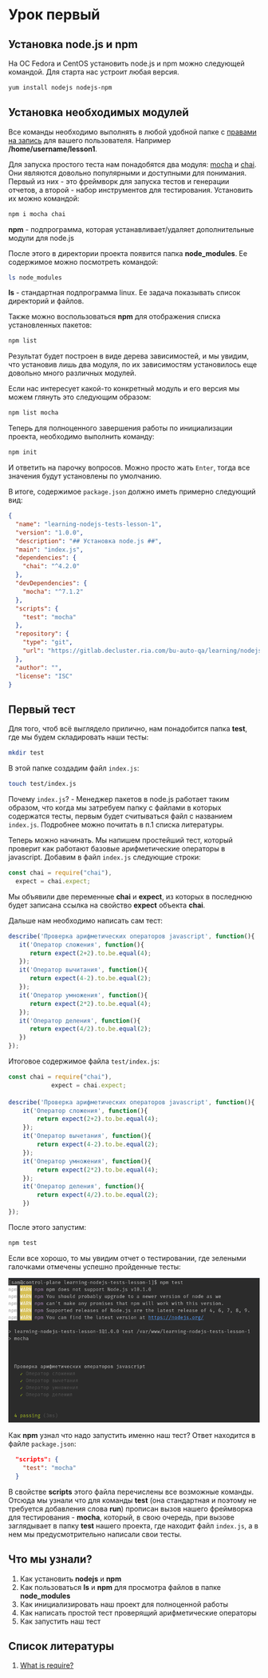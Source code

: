 # Урок первый #

## Установка node.js и npm ##

На ОС Fedora и CentOS установить node.js и npm можно следующей командой. Для старта нас устроит любая версия.

```bash
yum install nodejs nodejs-npm
```

## Установка необходимых модулей ##

Все команды необходимо выполнять в любой удобной папке с [правами на запись](https://ru.wikipedia.org/wiki/Chmod) для вашего пользователя. Например **/home/username/lesson1**.

Для запуска простого теста нам понадобятся два модуля: [mocha](https://mochajs.org/) и [chai](https://www.chaijs.com/). Они являются довольно популярными и доступными для понимания.
Первый из них - это фреймворк для запуска тестов и генерации отчетов, а второй - набор инструментов для тестирования.
Установить их можно командой:

```bash
npm i mocha chai
```

**npm** - подпрограмма, которая устанавливает/удаляет дополнительные модули для node.js

После этого в директории проекта появится папка **node_modules**. Ее содержимое можно посмотреть командой:

```bash
ls node_modules
```

**ls** - стандартная подпрограмма linux. Ее задача показывать список директорий и файлов.

Также можно воспользоваться **npm** для отображения списка установленных пакетов:

```bash
npm list
```

Результат будет построен в виде дерева зависимостей, и мы увидим, что установив лишь два модуля,
по их зависимостям установилось еще довольно много различных модулей.

Если нас интересует какой-то конкретный модуль и его версия мы можем глянуть это следующим образом:

```bash
npm list mocha
```

Теперь для полноценного завершения работы по инициализации проекта, необходимо выполнить команду:

```bash
npm init
```

И ответить на парочку вопросов. Можно просто жать ```Enter```, тогда все значения будут установлены по умолчанию.

В итоге, содержимое ```package.json``` должно иметь примерно следующий вид:

```json
{
  "name": "learning-nodejs-tests-lesson-1",
  "version": "1.0.0",
  "description": "## Установка node.js ##",
  "main": "index.js",
  "dependencies": {
    "chai": "^4.2.0"
  },
  "devDependencies": {
    "mocha": "^7.1.2"
  },
  "scripts": {
    "test": "mocha"
  },
  "repository": {
    "type": "git",
    "url": "https://gitlab.decluster.ria.com/bu-auto-qa/learning/nodejs-tests/lesson-1"
  },
  "author": "",
  "license": "ISC"
}
```

## Первый тест ##

Для того, чтоб всё выглядело прилично, нам понадобится папка **test**, где мы будем складировать наши тесты:

```bash
mkdir test
```

В этой папке создадим файл ```index.js```:

```bash
touch test/index.js
```

Почему ```index.js```? - Менеджер пакетов в node.js работает таким образом, что когда мы затребуем папку с файлами в которых
содержатся тесты, первым будет считываться файл с названием ```index.js```. Подробнее можно почитать в п.1 списка литературы.

Теперь можно начинать. Мы напишем простейший тест, который проверит как работают базовые арифметические операторы в javascript.
Добавим в файл ```index.js``` следующие строки:

```javascript
const chai = require("chai"),
  expect = chai.expect;
```

Мы объявили две переменные **chai** и **expect**, из которых в последнюю будет записана ссылка на свойство **expect**
объекта **chai**.

Дальше нам необходимо написать сам тест:

```javascript
describe('Проверка арифметических операторов javascript', function(){
   it('Оператор сложения', function(){
      return expect(2+2).to.be.equal(4);
   });
   it('Оператор вычитания', function(){
      return expect(4-2).to.be.equal(2);
   });
   it('Оператор умножения', function(){
      return expect(2*2).to.be.equal(4);
   });
   it('Оператор деления', function(){
      return expect(4/2).to.be.equal(2);
   })
});
```

Итоговое содержимое файла ```test/index.js```:

```javascript
const chai = require("chai"),
			expect = chai.expect;

describe('Проверка арифметических операторов javascript', function(){
	it('Оператор сложения', function(){
		return expect(2+2).to.be.equal(4);
	});
	it('Оператор вычетания', function(){
		return expect(4-2).to.be.equal(2);
	});
	it('Оператор умножения', function(){
		return expect(2*2).to.be.equal(4);
	});
	it('Оператор деления', function(){
		return expect(4/2).to.be.equal(2);
	})
});
```

После этого запустим:

```bash
npm test
```

Если все хорошо, то мы увидим отчет о тестировании, где зелеными галочками отмечены успешно пройденные тесты:

![Результат запуска тестов](public/tests_done.png)

Как **npm** узнал что надо запустить именно наш тест? Ответ находится в файле ```package.json```:

```json
  "scripts": {
    "test": "mocha"
  }
```

В свойстве **scripts** этого файла перечислены все возможные команды. Отсюда мы узнали что для команды **test**
(она стандартная и поэтому не требуется добавления слова **run**) прописан вызов нашего фреймворка для тестирования - **mocha**,
который, в свою очередь, при вызове заглядывает в папку **test** нашего проекта, где находит файл ```index.js```, а
в нем мы предусмотрительно написали свои тесты.

## Что мы узнали? ##

1. Как установить **nodejs** и **npm**
2. Как пользоваться **ls** и **npm** для просмотра файлов в папке **node_modules**
3. Как инициализировать наш проект для полноценной работы
4. Как написать простой тест проверящий арифметические операторы
5. Как запустить наш тест

## Список литературы ##

1. [What is require?](https://nodejs.org/en/knowledge/getting-started/what-is-require/)